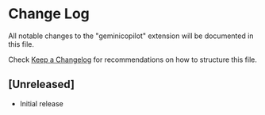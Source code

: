 # Change Log

All notable changes to the "geminicopilot" extension will be documented in this file.

Check [Keep a Changelog](http://keepachangelog.com/) for recommendations on how to structure this file.

## [Unreleased]

- Initial release